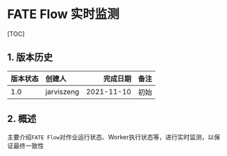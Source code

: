 # FATE Flow 实时监测

[TOC]

## 1. 版本历史

| 版本状态 | 创建人     |   完成日期 | 备注 |
| :------- | :--------- | ---------: | :--- |
| 1.0      | jarviszeng | 2021-11-10 | 初始 |

## 2. 概述

主要介绍`FATE Flow`对作业运行状态、Worker执行状态等，进行实时监测，以保证最终一致性